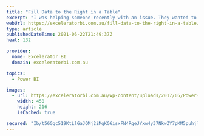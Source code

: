 ```yaml
---
title: "Fill Data to the Right in a Table"
excerpt: "I was helping someone recently with an issue. They wanted to allow end users (department managers in this case) to enter data in a table as simply as possible, and then use this data for reporting. The challenge often is, that the easiest way to enter data from a user&#8217;s [...]Read More »"
webUrl: https://exceleratorbi.com.au/fill-data-to-the-right-in-a-table/
type: article
publishedDateTime: 2021-06-22T21:49:37Z
heat: 132

provider:
  name: Excelerator BI
  domain: exceleratorbi.com.au

topics:
  - Power BI

images:
  - url: https://exceleratorbi.com.au/wp-content/uploads/2017/05/Power-Query-Academy-Logo-450x216.png
    width: 450
    height: 216
    isCached: true

secured: "Ib/t56Ggc519KtLlGaJOMj2iMgKG6isxFN4RgeJYxw4y37NkwZY7pKM5puhjlOrd59H3GdGIAPOGE8huHwGl+5U+KWMUFgiYUgGKLL0GDIi/qKTvUKJl7I2NoLJ+Qf5pkpalOynF49skiXlLa3hIpcXSE35NFz0t8kR80iaOjacyLiK4VEirHRvoeTwJ5ggNPeZzQbUm/5G0hKjJafuboRWGpsSykTPhrfjENEfOwWXHB1JHGlN35w+uUsVt7yVeNDQaJfLEtcxeaPYBqKbclVrKGv9bVtRrfEhROVhz5qVNyK1jSfck5Vv9j6Jxi36Rp5NVPPHE7cCnsjxlBIBA97eTVkS0l0izVsF8ZAq9hDM=;zNieSccgaaV6S74wmCRdDw=="
---
```


